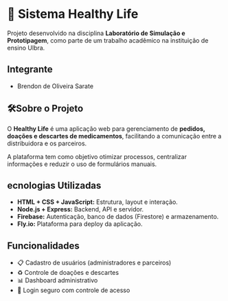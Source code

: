 # 💊 Sistema Healthy Life

Projeto desenvolvido na disciplina **Laboratório de Simulação e Prototipagem**, como parte de um trabalho acadêmico na instituição de ensino Ulbra.

## Integrante
- Brendon de Oliveira Sarate

## 🛠Sobre o Projeto
O **Healthy Life** é uma aplicação web para gerenciamento de **pedidos, doações e descartes de medicamentos**, facilitando a comunicação entre a distribuidora e os parceiros.

A plataforma tem como objetivo otimizar processos, centralizar informações e reduzir o uso de formulários manuais.

## ecnologias Utilizadas
- **HTML + CSS + JavaScript:** Estrutura, layout e interação.
- **Node.js + Express:** Backend, API e servidor.
- **Firebase:** Autenticação, banco de dados (Firestore) e armazenamento.
- **Fly.io:** Plataforma para deploy da aplicação.

## Funcionalidades
- 📋 Cadastro de usuários (administradores e parceiros)
- ♻️ Controle de doações e descartes
- 📊 Dashboard administrativo
- 🔐 Login seguro com controle de acesso
